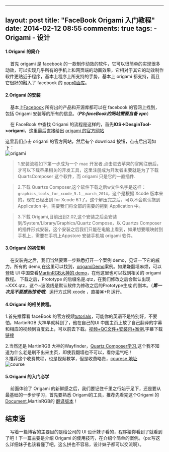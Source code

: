 
---
layout: post
title: "FaceBook Origami 入门教程"
date: 2014-02-12 08:55
comments: true
tags: 
	- Origami 
	- 设计
---


#### 1.Origami 的简介

&nbsp;&nbsp;&nbsp;&nbsp;首先 origami 是 facebook 的一款制作动效的软件，它可以很简单的实现很多动效，可以实现几乎所有的手机上和网页端的动画效果，它相对于其它的动效制作软件更贴近于程序，基本上程序上所支持的手势，基本上 origami 都支持，而且它很好的融入了 facebook 的 [pop动画库](https://github.com/facebook/pop)。
<!-- more -->

#### 2.Origami 的安装

&nbsp;&nbsp;&nbsp;&nbsp;基本上[Facebook](https://code.facebook.com) 所有出的产品和开源库都可以在 facebook 的官网上找到，包括 Origami 安装等的所有的信息。（***PS:faceBook的网站需要自备 vpn***）

&nbsp;&nbsp;&nbsp;&nbsp;在 FaceBook 中查找 Origami 的流程是这样的，首先**IOS->DesginTool->origami**，这里最后直接给出 [origami 的官方网站](http://facebook.github.io/origami/)  

这里我们点击 origami 的官方网站，然后有个 download 按钮，点击后出现如下：  
![origami](http://m2.img.srcdd.com/farm5/d/2015/0521/20/2D9D71387EA6E2BB16806947423040C8_B500_900_500_243.png)

>1.安装流程如下第一步成为一个 mac 开发者.点击进去苹果的官网注册后，才可以下载苹果相关的开发工具，这里注册成为开发者主要就是为了下载 QuartsComposer 这个软件，而 origami 只是它的一直插件.  

>2.下载 Quartzs Composer,这个软件下载之后w文件名字是这样：`graphics_tools_for_xcode_5.1__march_2014`，这个是根据 Xcode 版本来的，现在已经出到 for Xcode 6.1了。这个解压完之后，可以不会默认拖到 Application 中，需要我们将全部的需要的拖到 Application 中。    

>3.下载 Origami,目前出到2.02,这个安装之后会安装到/System/Library/Graphics/Quartz Compose，以 Quartzs Composer 的插件形式安装，这个安装之后我们只能在电脑上看到，如果想要哦映射到手机上，需要在手机上Appstore 安装手机端 origami 软件。

#### 3.Origami 的初使用

&nbsp;&nbsp;&nbsp;&nbsp;在安装完之后，我们当然要第一步熟悉打开一个案例 demo，见证一下它的威力，所有的 demo,在这里可以找到，[origamiDemo](http://facebook.github.io/origami/examples/)案例。如果嫌翻墙麻烦，可以登陆 UI 中国查看[MartinRGB大神的 demo](http://i.ui.cn/ucenter/88338.html)，在他这里也可以找到相关的 origami 教程。
下载之后，Prototype 的后缀名是.qtz，在我们修改之后会默认出现~XXX.qtz，这个~波浪线是默认软件为修改之后的Prototype生成 的副本。（***第一次见不要感到惊奇哦***）运行方式同 xcode ，直接⌘+R 运行。

#### 4.Origami 的相关教程。  
1.首先推荐看 faceBook 的官方视频[tutorials](http://facebook.github.io/origami/tutorials/)，可能你的英语不是特别好，不要怕，MartinRGB 大神早就料到了，他在自己的UI 中国主页上放了自己翻译的字幕和相应的视频到百度云上，可以前去下载。[视频+QC文件+安装包+案例](http://pan.baidu.com/s/1kTxJmar),字幕下载[链接](http://pan.baidu.com/s/1mgzJb8s)

2.当然还是 MartinRGB 大神的Wayfinder，[Quartz Composer学习](http://wayfinder.is/martinrgb/Quartz-Composer--/5461a948224bfd1600b47a4b),这个我不知道为什么老是刷不出来主页，即使我翻墙也不可以，看你运气吧！  
3.推荐这个收费教程，也是视频教学，但是收费略贵，[courese 地址](http://designers.how/courses)  
![course](http://m1.img.srcdd.com/farm4/d/2015/0521/21/E075BD419014C824E6A3B6797C2E3153_B500_900_500_181.png)

#### 5.Origami 的入门必学
&nbsp;&nbsp;&nbsp;&nbsp;前面体验了 Origami 的新鲜感之后，我们要记住千里之行始于足下，还是要从最基础的一步步学习，首先要熟悉 Origami的工具，推荐先看完这个Origami 的 [Document](http://facebook.github.io/origami/documentation/),MartinRGB的 [翻译版本](http://www.ui.cn/detail/43369.html)！

## 结束语
&nbsp;&nbsp;&nbsp;&nbsp;写着一篇博客的主要目的是给公司的 UI 设计妹子看的，程序猿你看到了就看到了吧！下一篇主要是介绍 Origami 的使用技巧，在介绍个简单的案例。（ps:写这么详细妹子也该看懂了吧，这么拼也不容易，设计妹子都可以交流啊）。
